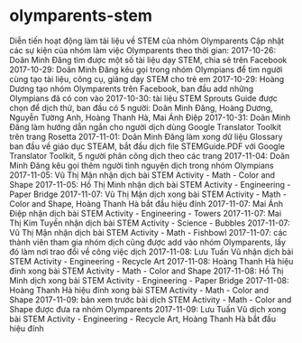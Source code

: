 # olymparents-stem
Diễn tiến hoạt động làm tài liệu về STEM của nhóm Olymparents
Cập nhật các sự kiện của nhóm làm việc Olymparents theo thời gian:
2017-10-26: Doãn Minh Đăng tìm được một số tài liệu dạy STEM, chia sẻ trên Facebook
2017-10-29: Doãn Minh Đăng kêu gọi trong nhóm Olympians để tìm người cùng tạo tài liệu, công cụ, giảng dạy STEM cho trẻ em
2017-10-29: Hoàng Dương tạo nhóm Olymparents trên Facebook, ban đầu add những Olympians đã có con vào
2017-10-30: tài liệu STEM Sprouts Guide được chọn để dịch thử, ban đầu có 5 người: Doãn Minh Đăng, Hoàng Dương, Nguyễn Tường Anh, Hoàng Thanh Hà, Mai Ánh Điệp
2017-10-31: Doãn Minh Đăng làm hướng dẫn ngắn cho người dịch dùng Google Translator Toolkit trên trang Rosetta
2017-11-01: Doãn Minh Đăng làm xong dữ liệu Glossary ban đầu về giáo dục STEAM, bắt đầu dịch file STEMGuide.PDF với Google Translator Toolkit, 5 người phân công dịch theo các trang
2017-11-04: Doãn Minh Đăng kêu gọi thêm người tình nguyện dịch trong nhóm Olympians
2017-11-05: Vũ Thị Mận nhận dịch bài STEM Activity - Math - Color and Shape
2017-11-05: Hồ Thị Minh nhận dịch bài STEM Activity - Engineering - Paper Bridge
2017-11-07: Vũ Thị Mận dịch xong bài STEM Activity - Math - Color and Shape, Hoàng Thanh Hà bắt đầu hiệu đính
2017-11-07: Mai Ánh Điệp nhận dịch bài STEM Activity - Engineering - Towers
2017-11-07: Mai Thị Kim Tuyến nhận dịch bài STEM Activity - Science - Bubbles
2017-11-07: Vũ Thị Mận nhận dịch bài STEM Activity - Math - Fishbowl
2017-11-07: các thành viên tham gia nhóm dịch cũng được add vào nhóm Olymparents, lấy đó làm nơi trao đổi về công việc dịch
2017-11-08: Lưu Tuấn Vũ nhận dịch bài STEM Activity - Engineering - Recycle Art
2017-11-08: Hoàng Thanh Hà hiệu đính xong bài STEM Activity - Math - Color and Shape
2017-11-08: Hồ Thị Minh dịch xong bài STEM Activity - Engineering - Paper Bridge
2017-11-08: Hoàng Thanh Hà hiệu đính xong bài STEM Activity - Math - Color and Shape
2017-11-09: bản xem trước bài dịch STEM Activity - Math - Color and Shape được đưa ra nhóm Olymparents
2017-11-09: Lưu Tuấn Vũ dịch xong bài STEM Activity - Engineering - Recycle Art, Hoàng Thanh Hà bắt đầu hiệu đính

